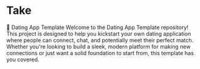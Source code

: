 # Take
💖 Dating App Template
Welcome to the Dating App Template repository! This project is designed to help you kickstart your own dating application where people can connect, chat, and potentially meet their perfect match. Whether you're looking to build a sleek, modern platform for making new connections or just want a solid foundation to start from, this template has you covered.
